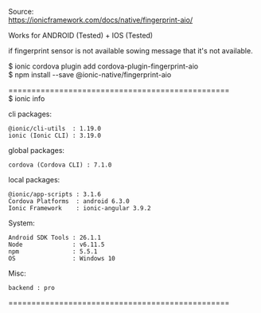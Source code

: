 Source: <br />
https://ionicframework.com/docs/native/fingerprint-aio/

Works for ANDROID (Tested) + IOS (Tested) <br />

  if fingerprint sensor is not available sowing message that it's not available. <br />

$ ionic cordova plugin add cordova-plugin-fingerprint-aio <br />
$ npm install --save @ionic-native/fingerprint-aio

================================================ <br />
$ ionic info

cli packages:

    @ionic/cli-utils  : 1.19.0
    ionic (Ionic CLI) : 3.19.0

global packages:

    cordova (Cordova CLI) : 7.1.0

local packages:

    @ionic/app-scripts : 3.1.6
    Cordova Platforms  : android 6.3.0
    Ionic Framework    : ionic-angular 3.9.2

System:

    Android SDK Tools : 26.1.1
    Node              : v6.11.5
    npm               : 5.5.1
    OS                : Windows 10

Misc:

    backend : pro



================================================
